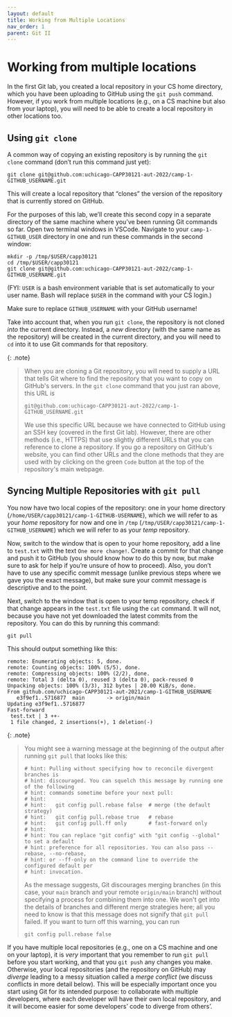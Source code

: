 ```yaml
---
layout: default
title: Working from Multiple Locations
nav_order: 1
parent: Git II
---
```


# Working from multiple locations

In the first Git lab, you created a local repository in your CS home directory, which you have been uploading to GitHub using the `git push` command. However, if you work from multiple locations (e.g., on a CS machine but also from your laptop), you will need to be able to create a local repository in other locations too.

## Using `git clone`

A common way of copying an existing repository is by running the `git clone` command (don’t run this command just yet):

```
git clone git@github.com:uchicago-CAPP30121-aut-2022/camp-1-GITHUB_USERNAME.git
```

This will create a local repository that “clones” the version of the repository that is currently stored on GitHub.

For the purposes of this lab, we’ll create this second copy in a separate directory of the same machine where you’ve been running Git commands so far. Open two terminal windows in VSCode. Navigate to your `camp-1-GITHUB_USER` directory in one and run these commands in the second window:

```
mkdir -p /tmp/$USER/capp30121
cd /tmp/$USER/capp30121
git clone git@github.com:uchicago-CAPP30121-aut-2022/camp-1-GITHUB_USERNAME.git
```

(FYI: `USER` is a bash environment variable that is set automatically to your user name. Bash will replace `$USER` in the command with your CS login.)

Make sure to replace `GITHUB_USERNAME` with your GitHub username!

Take into account that, when you run `git clone`, the repository is not cloned _into_ the current directory. Instead, a _new_ directory (with the same name as the repository) will be created in the current directory, and you will need to `cd` into it to use Git commands for that repository.

{: .note}
> When you are cloning a Git repository, you will need to supply a URL that tells Git where to find the repository that you want to copy on GitHub's servers. In the `git clone` command that you just ran above, this URL is
> 
> ```
> git@github.com:uchicago-CAPP30121-aut-2022/camp-1-GITHUB_USERNAME.git
> ```
>
> We use this specific URL because we have connected to GitHub using an SSH key (covered in the first Git lab). However, there are other methods (i.e., HTTPS) that use slightly different URLs that you can reference to clone a repository. If you go a repository on GitHub's website, you can find other URLs and the clone methods that they are used with by clicking on the green `Code` button at the top of the repository's main webpage.

## Syncing Multiple Repositories with `git pull`

You now have two local copies of the repository: one in your home directory (`/home/USER/capp30121/camp-1-GITHUB-USERNAME`), which we will refer to as your _home_ repository for now and one in `/tmp` (`/tmp/USER/capp30121/camp-1-GITHUB_USERNAME`) which we will refer to as your _temp_ repository.

Now, switch to the window that is open to your home repository, add a line to `test.txt` with the text `One more change!`. Create a commit for that change and push it to GitHub (you should know how to do this by now, but make sure to ask for help if you’re unsure of how to proceed). Also, you don’t have to use any specific commit message (unlike previous steps where we gave you the exact message), but make sure your commit message is descriptive and to the point.

Next, switch to the window that is open to your temp repository, check if that change appears in the `test.txt` file using the `cat` command. It will not, because you have not yet downloaded the latest commits from the repository. You can do this by running this command:

```
git pull
```

This should output something like this:

```
remote: Enumerating objects: 5, done.
remote: Counting objects: 100% (5/5), done.
remote: Compressing objects: 100% (2/2), done.
remote: Total 3 (delta 0), reused 3 (delta 0), pack-reused 0
Unpacking objects: 100% (3/3), 312 bytes | 20.00 KiB/s, done.
From github.com/uchicago-CAPP30121-aut-2021/camp-1-GITHUB_USERNAME
   e3f9ef1..5716877  main       -> origin/main
Updating e3f9ef1..5716877
Fast-forward
 test.txt | 3 ++-
 1 file changed, 2 insertions(+), 1 deletion(-)
```

{: .note} 
> You might see a warning message at the beginning of the output after running `git pull` that looks like this:
> 
> ```
> # hint: Pulling without specifying how to reconcile divergent branches is
> # hint: discouraged. You can squelch this message by running one of the following
> # hint: commands sometime before your next pull:
> # hint: 
> # hint:   git config pull.rebase false  # merge (the default strategy)
> # hint:   git config pull.rebase true   # rebase
> # hint:   git config pull.ff only       # fast-forward only
> # hint: 
> # hint: You can replace "git config" with "git config --global" to set a default
> # hint: preference for all repositories. You can also pass --rebase, --no-rebase,
> # hint: or --ff-only on the command line to override the configured default per
> # hint: invocation.
> ```
>
> As the message suggests, Git discourages merging branches (in this case, your `main` branch and your remote `origin/main` branch) without specifying a process for combining them into one. We won't get into the details of branches and different merge strategies here; all you need to know is that this message does not signify that `git pull` failed. If you want to turn off this warning, you can run
> 
> ```
> git config pull.rebase false
> ```

If you have multiple local repositories (e.g., one on a CS machine and one on your laptop), it is *very* important that you remember to run `git pull` before you start working, and that you `git push` any changes you make. Otherwise, your local repositories (and the repository on GitHub) may _diverge_ leading to a messy situation called a _merge conflict_ (we discuss conflicts in more detail below). This will be especially important once you start using Git for its intended purpose: to collaborate with multiple developers, where each developer will have their own local repository, and it will become easier for some developers’ code to diverge from others’.
